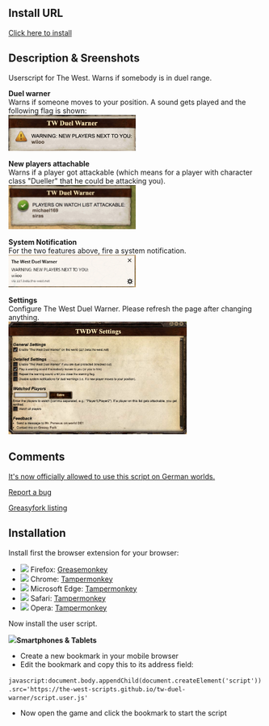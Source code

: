 ## Install URL

[Click here to install](https://the-west-scripts.github.io/tw-duel-warner/script.user.js)

## Description & Sreenshots

Userscript for The West. Warns if somebody is in duel range.

**Duel warner**  
Warns if someone moves to your position. A sound gets played and the following flag is shown:  
<img src="img/warn-flag.png" width="50%" />

**New players attachable**  
Warns if a player got attackable (which means for a player with character class "Dueller" that he could be attacking you).  
<img src="img/players-attackable.jpg" width="50%" />

**System Notification**  
For the two features above, fire a system notification.  
<img src="img/system-notification.png" width="50%" />

**Settings**  
Configure The West Duel Warner. Please refresh the page after changing anything.  
<img src="img/settings.png" width="70%" />

## Comments

[It's now officially allowed to use this script on German worlds.](https://forum.the-west.de/index.php?threads/aktuelle-%C3%9Cbersicht-aller-skripte-2020.75033/)

[Report a bug](https://github.com/The-West-Scripts/tw-duel-warner/issues/new)

[Greasyfork listing](https://greasyfork.org/en/scripts/40902-the-west-duel-warner)

## Installation

Install first the browser extension for your browser:

-   ![](https://imgur.com/UTxgUkJ.jpg) Firefox: [Greasemonkey](https://addons.mozilla.org/firefox/addon/greasemonkey/)
-   ![](https://imgur.com/KSoOXLJ.png) Chrome: [Tampermonkey](https://chrome.google.com/webstore/detail/tampermonkey/dhdgffkkebhmkfjojejmpbldmpobfkfo/)
-   ![](https://imgur.com/QbACShJ.png) Microsoft Edge: [Tampermonkey](https://www.microsoft.com/store/p/tampermonkey/9nblggh5162s/)
-   ![](https://imgur.com/S6GHleD.png) Safari: [Tampermonkey](https://safari.tampermonkey.net/tampermonkey.safariextz)
-   ![](https://imgur.com/sDowwI7.jpg) Opera: [Tampermonkey](https://addons.opera.com/extensions/details/tampermonkey-beta/)

Now install the user script.

![](https://imgur.com/lvfODGq.jpg)**Smartphones & Tablets**

-   Create a new bookmark in your mobile browser
-   Edit the bookmark and copy this to its address field:

`javascript:document.body.appendChild(document.createElement('script')).src='https://the-west-scripts.github.io/tw-duel-warner/script.user.js'`

-   Now open the game and click the bookmark to start the script
